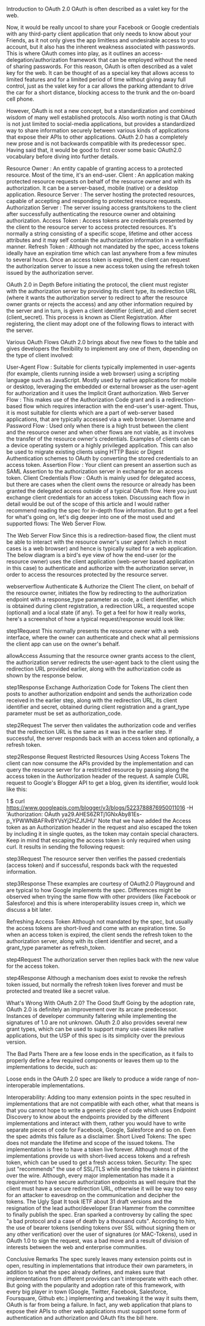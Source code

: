 Introduction to OAuth 2.0
OAuth is often described as a valet key for the web.

Now, it would be really uncool to share your Facebook or Google credentials with any third-party client application that only needs to know about your Friends, as it not only gives the app limitless and undesirable access to your account, but it also has the inherent weakness associated with passwords. This is where OAuth comes into play, as it outlines an access-delegation/authorization framework that can be employed without the need of sharing passwords. For this reason, OAuth is often described as a valet key for the web. It can be thought of as a special key that allows access to limited features and for a limited period of time without giving away full control, just as the valet key for a car allows the parking attendant to drive the car for a short distance, blocking access to the trunk and the on-board cell phone.

However, OAuth is not a new concept, but a standardization and combined wisdom of many well established protocols. Also worth noting is that OAuth is not just limited to social-media applications, but provides a standardized way to share information securely between various kinds of applications that expose their APIs to other applications. OAuth 2.0 has a completely new prose and is not backwards compatible with its predecessor spec. Having said that, it would be good to first cover some basic OAuth2.0 vocabulary before diving into further details.

Resource Owner : An entity capable of granting access to a protected resource. Most of the time, it's an end-user.
Client : An application making protected resource requests on behalf of the resource owner and with its authorization. It can be a server-based, mobile (native) or a desktop application.
Resource Server : The server hosting the protected resources, capable of accepting and responding to protected resource requests.
Authorization Server : The server issuing access grants/tokens to the client after successfully authenticating the resource owner and obtaining authorization.
Access Token : Access tokens are credentials presented by the client to the resource server to access protected resources. It's normally a string consisting of a specific scope, lifetime and other access attributes and it may self contain the authorization information in a verifiable manner.
Refresh Token : Although not mandated by the spec, access tokens ideally have an expiration time which can last anywhere from a few minutes to several hours. Once an access token is expired, the client can request the authorization server to issue a new access token using the refresh token issued by the authorization server.





OAuth 2.0 in Depth
Before initiating the protocol, the client must register with the authorization server by providing its client type, its redirection URL (where it wants the authorization server to redirect to after the resource owner grants or rejects the access) and any other information required by the server and in turn, is given a client identifier (client_id) and client secret (client_secret). This process is known as Client Registration. After registering, the client may adopt one of the following flows to interact with the server.

Various OAuth Flows
OAuth 2.0 brings about five new flows to the table and gives developers the flexibility to implement any one of them, depending on the type of client involved:

User-Agent Flow : Suitable for clients typically implemented in user-agents (for example, clients running inside a web browser) using a scripting language such as JavaScript. Mostly used by native applications for mobile or desktop, leveraging the embedded or external browser as the user-agent for authorization and it uses the Implicit Grant authorization.
Web Server Flow : This makes use of the Authorization Code grant and is a redirection-based flow which requires interaction with the end-user's user-agent. Thus, it is most suitable for clients which are a part of web-server based applications, that are typically accessed via a web browser.
Username and Password Flow : Used only when there is a high trust between the client and the resource owner and when other flows are not viable, as it involves the transfer of the resource owner's credentials. Examples of clients can be a device operating system or a highly privileged application. This can also be used to migrate existing clients using HTTP Basic or Digest Authentication schemes to OAuth by converting the stored credentials to an access token.
Assertion Flow : Your client can present an assertion such as SAML Assertion to the authorization server in exchange for an access token.
Client Credentials Flow : OAuth is mainly used for delegated access, but there are cases when the client owns the resource or already has been granted the delegated access outside of a typical OAuth flow. Here you just exchange client credentials for an access token.
Discussing each flow in detail would be out of the scope of this article and I would rather recommend reading the spec for in-depth flow information. But to get a feel for what's going on, let's dig deeper into one of the most used and supported flows: The Web Server Flow.

The Web Server Flow
Since this is a redirection-based flow, the client must be able to interact with the resource owner's user agent (which in most cases is a web browser) and hence is typically suited for a web application. The below diagram is a bird's eye view of how the end-user (or the resource owner) uses the client application (web-server based application in this case) to authenticate and authorize with the authorization server, in order to access the resources protected by the resource server.

webserverflow
Authenticate & Authorize the Client
The client, on behalf of the resource owner, initiates the flow by redirecting to the authorization endpoint with a response_type parameter as code, a client identifier, which is obtained during client registration, a redirection URL, a requested scope (optional) and a local state (if any). To get a feel for how it really works, here's a screenshot of how a typical request/response would look like:

step1Request
This normally presents the resource owner with a web interface, where the owner can authenticate and check what all permissions the client app can use on the owner's behalf.

allowAccess
Assuming that the resource owner grants access to the client, the authorization server redirects the user-agent back to the client using the redirection URL provided earlier, along with the authorization code as shown by the response below.

step1Response
Exchange Authorization Code for Tokens
The client then posts to another authorization endpoint and sends the authorization code received in the earlier step, along with the redirection URL, its client identifier and secret, obtained during client registration and a grant_type parameter must be set as authorization_code.

step2Request
The server then validates the authorization code and verifies that the redirection URL is the same as it was in the earlier step. If successful, the server responds back with an access token and optionally, a refresh token.

step2Response
Request Restricted Resources Using Access Tokens
The client can now consume the APIs provided by the implementation and can query the resource server for a restricted resource by passing along the access token in the Authorization header of the request. A sample CURL request to Google's Blogger API to get a blog, given its identifier, would look like this:

1
$ curl https://www.googleapis.com/blogger/v3/blogs/5223788876950011016 -H 'Authorization: OAuth ya29.AHES6ZRTj1GNxAby81Es-p_YPWWNBAFRvBYVsYj2HZJfJHU'
Note that we have added the Access token as an Authorization header in the request and also escaped the token by including it in single quotes, as the token may contain special characters. Keep in mind that escaping the access token is only required when using curl. It results in sending the following request:

step3Request
The resource server then verifies the passed credentials (access token) and if successful, responds back with the requested information.

step3Response
These examples are courtesy of OAuth2.0 Playground and are typical to how Google implements the spec. Differences might be observed when trying the same flow with other providers (like Facebook or Salesforce) and this is where interoperability issues creep in, which we discuss a bit later.

Refreshing Access Token
Although not mandated by the spec, but usually the access tokens are short-lived and come with an expiration time. So when an access token is expired, the client sends the refresh token to the authorization server, along with its client identifier and secret, and a grant_type parameter as refresh_token.

step4Request
The authorization server then replies back with the new value for the access token.

step4Response
Although a mechanism does exist to revoke the refresh token issued, but normally the refresh token lives forever and must be protected and treated like a secret value.

What's Wrong With OAuth 2.0?
The Good Stuff
Going by the adoption rate, OAuth 2.0 is definitely an improvement over its arcane predecessor. Instances of developer community faltering while implementing the signatures of 1.0 are not unknown. OAuth 2.0 also provides several new grant types, which can be used to support many use-cases like native applications, but the USP of this spec is its simplicity over the previous version.

The Bad Parts
There are a few loose ends in the specification, as it fails to properly define a few required components or leaves them up to the implementations to decide, such as:

Loose ends in the OAuth 2.0 spec are likely to produce a wide range of non-interoperable implementations.

Interoperability: Adding too many extension points in the spec resulted in implementations that are not compatible with each other, what that means is that you cannot hope to write a generic piece of code which uses Endpoint Discovery to know about the endpoints provided by the different implementations and interact with them, rather you would have to write separate pieces of code for Facebook, Google, Salesforce and so on. Even the spec admits this failure as a disclaimer.
Short Lived Tokens: The spec does not mandate the lifetime and scope of the issued tokens. The implementation is free to have a token live forever. Although most of the implementations provide us with short-lived access tokens and a refresh token, which can be used to get a fresh access token.
Security: The spec just "recommends" the use of SSL/TLS while sending the tokens in plaintext over the wire. Although, every major implementation has made it a requirement to have secure authorization endpoints as well require that the client must have a secure redirection URL, otherwise it will be way too easy for an attacker to eavesdrop on the communication and decipher the tokens.
The Ugly Spat
It took IETF about 31 draft versions and the resignation of the lead author/developer Eran Hammer from the committee to finally publish the spec. Eran sparked a controversy by calling the spec "a bad protocol and a case of death by a thousand cuts". According to him, the use of bearer tokens (sending tokens over SSL without signing them or any other verification) over the user of signatures (or MAC-Tokens), used in OAuth 1.0 to sign the request, was a bad move and a result of division of interests between the web and enterprise communities.

Conclusive Remarks
The spec surely leaves many extension points out in open, resulting in implementations that introduce their own parameters, in addition to what the spec already defines, and makes sure that implementations from different providers can't interoperate with each other. But going with the popularity and adoption rate of this framework, with every big player in town (Google, Twitter, Facebook, Salesforce, Foursquare, Github etc.) implementing and tweaking it the way it suits them, OAuth is far from being a failure. In fact, any web application that plans to expose their APIs to other web applications must support some form of authentication and authorization and OAuth fits the bill here.
